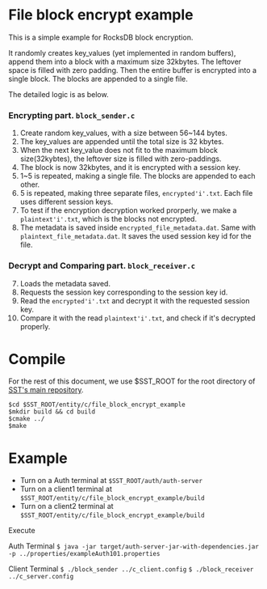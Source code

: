# File block encrypt example

This is a simple example for RocksDB block encryption.

It randomly creates key_values (yet implemented in random buffers), append them into a block with a maximum size 32kbytes.
The leftover space is filled with zero padding.
Then the entire buffer is encrypted into a single block. The blocks are appended to a single file.

The detailed logic is as below.

### Encrypting part. `block_sender.c`

1. Create random key_values, with a size between 56~144 bytes.
2. The key_values are appended until the total size is 32 kbytes.
3. When the next key_value does not fit to the maximum block size(32kybtes), the leftover size is filled with zero-paddings. 
4. The block is now 32kbytes, and it is encrypted with a session key.
5. 1~5 is repeated, making a single file. The blocks are appended to each other.
6. 5 is repeated, making three separate files, `encrypted'i'.txt`. Each file uses different session keys.
7. To test if the encryption decryption worked prorperly, we make a `plaintext'i'.txt`, which is the blocks not encrypted.
8. The metadata is saved inside `encrypted_file_metadata.dat`. Same with `plaintext_file_metadata.dat`. It saves the used session key id for the file.

### Decrypt and Comparing part. `block_receiver.c`

7. Loads the metadata saved.
8. Requests the session key corresponding to the session key id.
9. Read the `encrypted'i'.txt` and decrypt it with the requested session key.
10. Compare it with the read `plaintext'i'.txt`, and check if it's decrypted properly.

# Compile

For the rest of this document, we use $SST_ROOT for the root directory of [SST's main repository](https://github.com/iotauth/iotauth/).

```
$cd $SST_ROOT/entity/c/file_block_encrypt_example
$mkdir build && cd build
$cmake ../
$make
```

# Example

- Turn on a Auth terminal at `$SST_ROOT/auth/auth-server`
- Turn on a client1 terminal at `$SST_ROOT/entity/c/file_block_encrypt_example/build`
- Turn on a client2 terminal at `$SST_ROOT/entity/c/file_block_encrypt_example/build`

Execute

Auth Terminal 
`$ java -jar target/auth-server-jar-with-dependencies.jar -p ../properties/exampleAuth101.properties`

Client Terminal
`$ ./block_sender ../c_client.config`
`$ ./block_receiver ../c_server.config`
